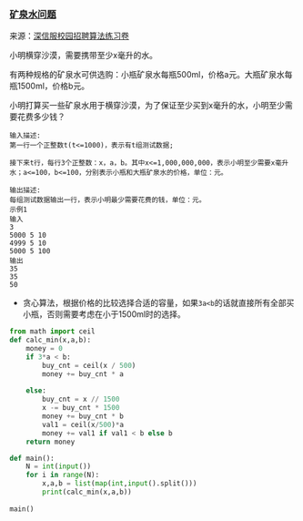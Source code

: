 ###  [矿泉水问题](<https://www.nowcoder.com/questionTerminal/7a1ae529644f4d94819a2a137d59d5c6?answerType=1&f=discussion>)

来源：[深信服校园招聘算法练习卷](<https://www.nowcoder.com/test/23358504/summary>)

小明横穿沙漠，需要携带至少x毫升的水。

有两种规格的矿泉水可供选购：小瓶矿泉水每瓶500ml，价格a元。大瓶矿泉水每瓶1500ml，价格b元。

小明打算买一些矿泉水用于横穿沙漠，为了保证至少买到x毫升的水，小明至少需要花费多少钱？

```
输入描述:
第一行一个正整数t(t<=1000)，表示有t组测试数据;

接下来t行，每行3个正整数：x，a，b。其中x<=1,000,000,000，表示小明至少需要x毫升水；a<=100，b<=100，分别表示小瓶和大瓶矿泉水的价格，单位：元。

输出描述:
每组测试数据输出一行，表示小明最少需要花费的钱，单位：元。
示例1
输入
3
5000 5 10
4999 5 10
5000 5 100
输出
35
35
50
```

- 贪心算法，根据价格的比较选择合适的容量，如果`3a<b`的话就直接所有全部买小瓶，否则需要考虑在小于1500ml时的选择。

```python
from math import ceil
def calc_min(x,a,b):
    money = 0
    if 3*a < b:
        buy_cnt = ceil(x / 500)
        money += buy_cnt * a
        
    else:
        buy_cnt = x // 1500
        x -= buy_cnt * 1500
        money += buy_cnt * b
        val1 = ceil(x/500)*a
        money += val1 if val1 < b else b
    return money

def main():
    N = int(input())
    for i in range(N):
        x,a,b = list(map(int,input().split()))
        print(calc_min(x,a,b))
        
main()
```

